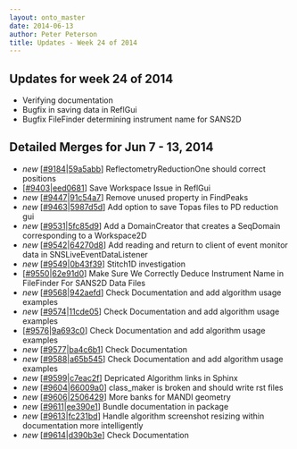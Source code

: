 ```yaml
---
layout: onto_master
date: 2014-06-13
author: Peter Peterson
title: Updates - Week 24 of 2014
---
```

Updates for week 24 of 2014
---------------------------
* Verifying documentation
* Bugfix in saving data in ReflGui
* Bugfix FileFinder determining instrument name for SANS2D

Detailed Merges for Jun 7 - 13, 2014
------------------------------------
* *new* \[[#9184](http://trac.mantidproject.org/mantid/ticket/9184)\|[59a5abb](https://github.com/mantidproject/mantid/commit/59a5abba7f9326fde8702242fc61387ad7b52b86)\] ReflectometryReductionOne should correct positions
* \[[#9403](http://trac.mantidproject.org/mantid/ticket/9403)\|[eed0681](https://github.com/mantidproject/mantid/commit/eed068199536192a384b4211be9f3a7feb8cbbf6)\] Save Workspace Issue in ReflGui
* *new* \[[#9447](http://trac.mantidproject.org/mantid/ticket/9447)\|[91c54a7](https://github.com/mantidproject/mantid/commit/91c54a7f448fdf8aa5c92195e51641f32fef7e5c)\] Remove unused property in FindPeaks
* *new* \[[#9463](http://trac.mantidproject.org/mantid/ticket/9463)\|[5987d5d](https://github.com/mantidproject/mantid/commit/5987d5d949efc489f156fad7b227c55fc152fb29)\] Add option to save Topas files to PD reduction gui
* *new* \[[#9531](http://trac.mantidproject.org/mantid/ticket/9531)\|[5fc85d9](https://github.com/mantidproject/mantid/commit/5fc85d94192b306b9c38fe4025ecebfa4d5a5757)\] Add a DomainCreator that creates a SeqDomain corresponding to a Workspace2D
* *new* \[[#9542](http://trac.mantidproject.org/mantid/ticket/9542)\|[64270d8](https://github.com/mantidproject/mantid/commit/64270d8ba38575f2b48bfe082b45358ea54d421d)\] Add reading and return to client of event monitor data in SNSLiveEventDataListener
* *new* \[[#9549](http://trac.mantidproject.org/mantid/ticket/9549)\|[0b43f39](https://github.com/mantidproject/mantid/commit/0b43f3970e59d7253502392c99e07a9e38e78405)\] Stitch1D investigation
* \[[#9550](http://trac.mantidproject.org/mantid/ticket/9550)\|[62e91d0](https://github.com/mantidproject/mantid/commit/62e91d0d51a6b1e456b42e01252ac40d71899573)\] Make Sure We Correctly Deduce Instrument Name in FileFinder For SANS2D Data Files
* *new* \[[#9568](http://trac.mantidproject.org/mantid/ticket/9568)\|[942aefd](https://github.com/mantidproject/mantid/commit/942aefd8b0a30157a4b0c4de02d11566f8d577d2)\] Check Documentation and add algorithm usage examples
* *new* \[[#9574](http://trac.mantidproject.org/mantid/ticket/9574)\|[11cde05](https://github.com/mantidproject/mantid/commit/11cde05fd5f7314bb76e126765db06a906ece3ce)\] Check Documentation and add algorithm usage examples
* \[[#9576](http://trac.mantidproject.org/mantid/ticket/9576)\|[9a693c0](https://github.com/mantidproject/mantid/commit/9a693c0e8f2f4b4c397c473525f5e0c88d5e60fe)\] Check Documentation and add algorithm usage examples
* *new* \[[#9577](http://trac.mantidproject.org/mantid/ticket/9577)\|[ba4c6b1](https://github.com/mantidproject/mantid/commit/ba4c6b1ab7c8f5b48be70a1ce799a1ae963048af)\] Check Documentation
* *new* \[[#9588](http://trac.mantidproject.org/mantid/ticket/9588)\|[a65b545](https://github.com/mantidproject/mantid/commit/a65b545791c8cc81559b75ebc9bbcca65668b038)\] Check Documentation and add algorithm usage examples
* *new* \[[#9599](http://trac.mantidproject.org/mantid/ticket/9599)\|[c7eac2f](https://github.com/mantidproject/mantid/commit/c7eac2f307145f7603f8d83191ee534ee576b445)\] Depricated Algorithm links in Sphinx
* *new* \[[#9604](http://trac.mantidproject.org/mantid/ticket/9604)\|[66009a0](https://github.com/mantidproject/mantid/commit/66009a0ea4d3643d049594e9a969e494a8bdccb3)\] class_maker is broken and should write rst files
* *new* \[[#9606](http://trac.mantidproject.org/mantid/ticket/9606)\|[2506429](https://github.com/mantidproject/mantid/commit/25064293115aa07c82d4b74ae672e6cd3a798ab3)\] More banks for MANDI geometry
* *new* \[[#9611](http://trac.mantidproject.org/mantid/ticket/9611)\|[ee390e1](https://github.com/mantidproject/mantid/commit/ee390e111ff43c1aa6377590496e954f766b7bbd)\] Bundle documentation in package
* *new* \[[#9613](http://trac.mantidproject.org/mantid/ticket/9613)\|[fc231bd](https://github.com/mantidproject/mantid/commit/fc231bdbbef1e69fa1ca640bc46eac645ced07b3)\] Handle algorithm screenshot resizing within documentation more intelligently
* *new* \[[#9614](http://trac.mantidproject.org/mantid/ticket/9614)\|[d390b3e](https://github.com/mantidproject/mantid/commit/d390b3ec347a8bb45306e22b94b17ea8160360c6)\] Check Documentation
